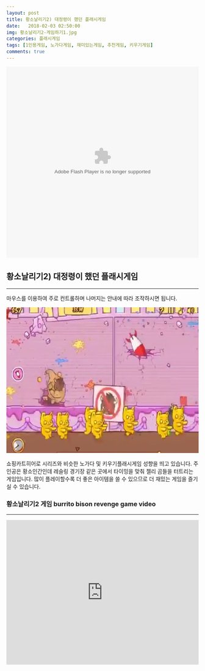 ```yaml
---
layout: post
title: 황소날리기2) 대정령이 했던 플래시게임
date:   2018-02-03 02:50:00
img: 황소날리기2-게임하기1.jpg
categories: 플래시게임
tags: [1인용게임, 노가다게임, 재미있는게임, 추천게임, 키우기게임]
comments: true
---
```



<embed src="http://cfile30.uf.tistory.com/media/221CDA4557165EFA0734F6" type="application/x-shockwave-flash" width="100%" height="500">
<h2>황소날리기2) 대정령이 했던 플래시게임</h2>

<hr />

마우스를 이용하여 주로 컨트롤하며 나머지는 안내에 따라 조작하시면 됩니다.

<img class="alignnone size-mh-magazine-lite-content wp-image-361" src="/images/황소날리기2-게임하기1.jpg" alt="" width="100%" height="381" />


쇼핑카트히어로 시리즈와 비슷한 노가다 및 키우기플래시게임 성향을 띄고 있습니다. 주인공은 황소인간인데 레슬링 경기장 같은 곳에서 타이밍을 맞춰 젤리 곰들을 터트리는 게임입니다. 많이 플레이할수록 더 좋은 아이템을 쓸 수 있으므로 더 재밌는 게임을 즐기실 수 있습니다.
<h3>황소날리기2 게임 burrito bison revenge  game video</h3>

<hr />

<div style="position: relative; height: 0; padding-bottom: 75.0%;"><iframe style="left: 0px; width: 100%; height: 100%; position: absolute;" src="https://www.youtube.com/embed/MWDc9O1d9vM?rel=0&amp;ecver=2" width="100%" height="360" frameborder="0" allowfullscreen="allowfullscreen"></iframe></div>